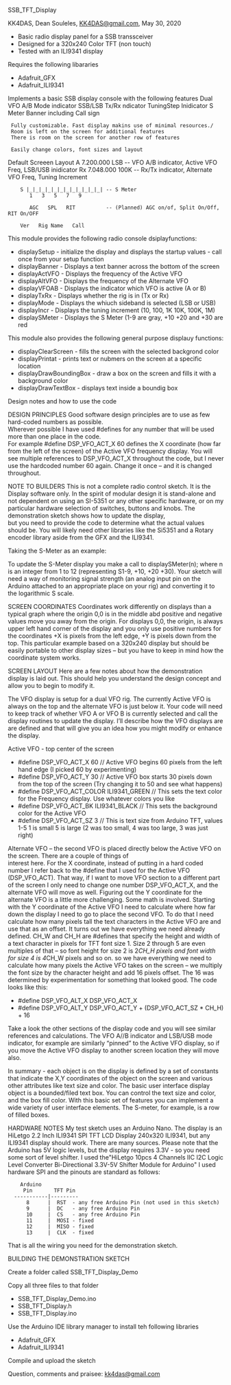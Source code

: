 SSB_TFT_Display

  KK4DAS, Dean Souleles, KK4DAS@gmail.com, May 30, 2020
  * Basic radio display panel for a SSB transsceiver
  * Designed for a 320x240 Color TFT (non touch)
  * Tested with an ILI9341 display
  
  Requires the following libararies
  * Adafruit_GFX
  * Adafruit_ILI9341
  
  Implements a basic SSB display console with the following features
     Dual VFO A/B
     Mode indicator  SSB/LSB
     Tx/Rx ndicator
     TuningStep Inidicator
     S Meter
     Banner including Call sign
  
     Fully customizable. Fast display makins use of minimal resources./
     Room is left on the screen for additional features
     There is room on the screen for another row of features
     
     Easily change colors, font sizes and layout
          
  Default Screeen Layout
         A 7.200.000 LSB            -- VFO A/B indicator, Active VFO Freq, LSB/USB inidicator
        Rx 7.048.000 100K           -- Rx/Tx indicator, Alternate VFO Freq, Tuning Increment
        
        S |_|_|_|_|_|_|_|_|_|_|_|_| -- S Meter
           1   3   5   7   9
        
           AGC   SPL   RIT          -- (Planned) AGC on/of, Split On/Off,  RIT On/OFF
        
        Ver   Rig Name   Call
 
This module provides the following radio console dsiplayfunctions:
* displaySetup     - initialize the display and displays the startup values - call once from your setup function
* displayBanner    - Displays a text banner across the bottom of the screen
* displayActVFO    - Displays the frequency of the Active VFO
* displayAltVFO    - Displays the frequency of the Alternate VFO
* displayVFOAB     - Displays the indicator which VFO is active (A or B)
* displayTxRx      - Displays whether the rig is in (Tx or Rx)
* displayMode      - Displays the whiuch sideband is selected (LSB or USB) 
* displayIncr      - Displays the tuning increment (10, 100, 1K 10K, 100K, 1M)
* displaySMeter    - Displays the S Meter (1-9 are gray, +10 +20 and +30 are red
 
 This module also provides the following general purpose displauy functions:
 * displayClearScreen     - fills the screen with the selected backgrond color
 * displayPrintat         - prints text or nubmers on the screen at a specific location
 *  displayDrawBoundingBox - draw a box on the screen and fills it with a background color
 *  displayDrawTextBox     - displays text inside a boundig box
 
 Design notes and how to use the code
 
 DESIGN PRINCIPLES
 Good software design principles are to use as few hard-coded numbers as possible.  
 Wherever possible I have used #defines  for any number that will be used more than one place in the code.  
 For example  #define DSP_VFO_ACT_X 60 defines the X coordinate (how far from the left of the screen) 
 of the Active VFO frequency display. You will see multiple references to DSP_VFO_ACT_X  throughout the code, 
 but I never use the hardcoded number 60 again.  Change it once – and it is changed throughout.
 
 NOTE TO BUILDERS
 This is not a complete radio control sketch. It is the Display software only. In the spirit of modular design 
 it is stand-alone and not dependent on using an SI-5351 or any other specific hardware, or on my particular 
 hardware selection of switches, buttons and knobs.  The demonstration sketch shows how to update the display,  
 but you need to provide the code to determine what the actual values should be. You will likely need other 
 libraries like the Si5351 and a Rotary encoder library aside from the GFX and the ILI9341. 
 
 Taking the S-Meter as an example:
 
 To update the S-Meter display you make a call to displaySMeter(n); where n is an integer from 1 to 12 
 (representing S1-9, +10, +20 +30).  Your sketch will need a way of monitoring signal strength (an analog input 
 pin on the Arduino attached to an appropriate place on your rig) and converting it to the logarithmic S scale.
 
 SCREEN COORDINATES
 Coordinates work differently on displays than a typical graph where the origin 0,0 is in the middle abd positive
 and negative values move you away from the origin. For displays  0,0, the origin, is always upper left hand corner 
 of the display and you only use positive numbers for the coordinates  +X is pixels from the left edge, +Y is pixels 
 down from the top. This particular example based on a 320x240 display but should be easily portable to other 
 display sizes – but you have to keep in mind how the coordinate system works.
 
 SCREEN LAYOUT
 Here are a few notes about how the demonstration display is laid out.  This should help you understand the design 
 concept and allow you to begin to modify it.  
 
 The VFO display is setup for a dual VFO rig.  The currently Active VFO is always on the top and the alternate VFO 
 is just below it.  Your code will need to keep track of whether VFO A or VFO B is currently selected and call the 
 display routines to update the display.   I’ll describe how the VFO displays are are defined and that will give you 
 an idea how you might modify or enhance the display.
 
 Active VFO - top center of the screen
* #define DSP_VFO_ACT_X 60   // Active VFO begins 60 pixels from the left hand edge (I picked 60 by experimenting)
* #define DSP_VFO_ACT_Y 30   // Active VFO box starts 30 pixels down from the top of the screen (Try changing it to 50 and see what happens)
* #define DSP_VFO_ACT_COLOR ILI9341_GREEN   // This sets the text color for the Frequency display. Use whatever colors you like
* #define DSP_VFO_ACT_BK ILI9341_BLACK      // This sets the background color for the Active VFO
* #define DSP_VFO_ACT_SZ 3                  // This is text size from Arduino TFT, values 1-5 1 is small 5 is large (2 was too small, 4 was too large, 3 was just right)
                                           
 Alternate VFO – the second VFO is placed directly below the Active VFO on the screen.  There are a couple of things of  
 interest here.  For the X coordinate, instead of putting in a hard coded number I refer back to the #define that I used 
 for the Active VFO (DSP_VFO_ACT).  That way, if I want to move VFO section to a different part of the screen I only need 
 to change one number DSP_VFO_ACT_X, and the alternate VFO will move as well.  Figuring out the Y coordinate for the 
 alternate VFO is a little more challenging.  Some math is involved.  Starting with the Y coordinate of the Active VFO 
 I need to calculate where how far down the display I need to go to place the second VFO.  To do that I need calculate 
 how many pixels tall the text characters in the Active VFO are and use that as an offset.  It turns out we have everything 
 we need already defined.  CH_W and CH_H are #defines that specify the height and width of a text character in pixels for 
 TFT font size 1.  Size 2 through 5 are even multiples of that – so font height for size 2 is 2*CH_H pixels and font width 
 for size 4 is 4*CH_W pixels and so on.  so we have everything we need to calculate how many pixels the Active VFO takes 
 on the screen – we multiply the font size by the character height and add 16 pixels offset. The 16 was determined by 
 experimentation for something that looked good.  The code looks like this:
 
* #define DSP_VFO_ALT_X DSP_VFO_ACT_X
* #define DSP_VFO_ALT_Y DSP_VFO_ACT_Y + (DSP_VFO_ACT_SZ * CH_H) + 16 
 
 Take a look the other sections of the display code and you will see similar references and calculations.  The VFO A//B 
 indicator and LSB/USB mode indicator, for example are similarly “pinned” to the Active VFO display, so if you move the 
 Active VFO display to another screen location they will move also.

 In summary - each object is on the display is defined by a set of constants that indicate the X,Y coordinates
 of the object on the screen and various other attributes like text size and color.  The basic user interface display 
 object is a bounded/filed text box.  You can control the text size and color, and the box fill color.  With this basic 
 set of features you can implement a wide variety of user interface elements. The S-meter, for example, is a row of
 filled boxes.
    
 HARDWARE NOTES
 My test sketch uses an Arduino Nano. The display is an HiLetgo 2.2 Inch ILI9341 SPI TFT LCD Display 240x320 ILI9341, 
 but any ILI9341 display should work. There are many sources.  Please note that the Arduino has 5V logic levels,
 but the display requires 3.3V - so you need some sort of level shifter.  I used the"HiLetgo 10pcs 4 Channels IIC I2C 
 Logic Level Converter Bi-Directional 3.3V-5V Shifter Module for Arduino"  I used hardware SPI and the pinouts are
 standard as follows:
      
        Arduino 
         Pin       TFT Pin
      -----------|---------    
          8      |  RST  - any free Arduino Pin (not used in this sketch)
          9      |  DC   - any free Arduino Pin
          10     |  CS   - any free Arduino Pin 
          11     |  MOSI - fixed
          12     |  MISO - fixed
          13     |  CLK  - fixed
          
 That is all the wiring you need for the demonstration sketch.
 
 
 BUILDING THE DEMONSTRATION SKETCH
 
 Create a folder called SSB_TFT_Display_Demo
 
 Copy all three files to that folder
 * SSB_TFT_Display_Demo.ino
 * SSB_TFT_Display.h
 * SSB_TFT_Display.ino

 Use the Arduino IDE library manager to install teh following libraries
 * Adafruit_GFX
 * Adafruit_ILI9341
    
 Compile and upload the sketch
 
 Question, comments and praisee:  kk4das@gmail.com
